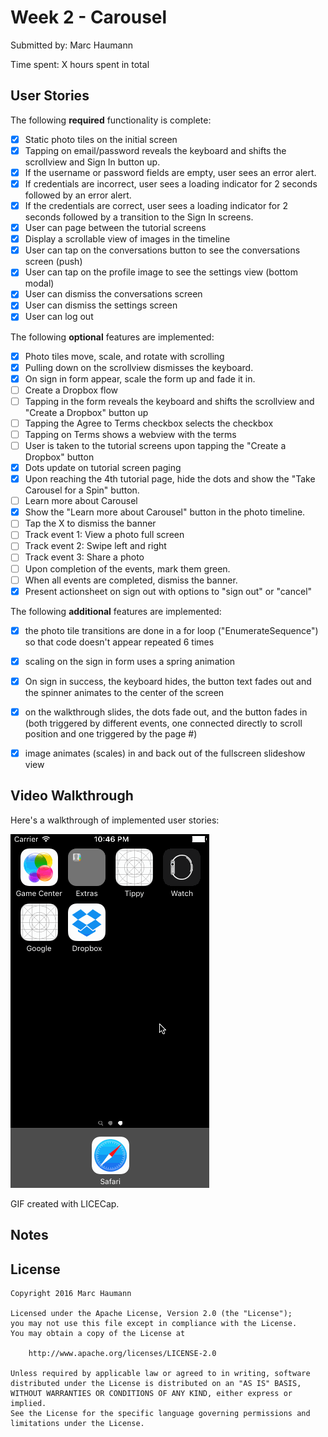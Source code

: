 # Week 2 - Carousel

Submitted by: Marc Haumann

Time spent: X hours spent in total

## User Stories

The following **required** functionality is complete:
* [x] Static photo tiles on the initial screen
* [x] Tapping on email/password reveals the keyboard and shifts the scrollview and Sign In button up.
* [x] If the username or password fields are empty, user sees an error alert.
* [x] If credentials are incorrect, user sees a loading indicator for 2 seconds followed by an error alert.
* [x] If the credentials are correct, user sees a loading indicator for 2 seconds followed by a transition to the Sign In screens.
* [x] User can page between the tutorial screens
* [x] Display a scrollable view of images in the timeline
* [x] User can tap on the conversations button to see the conversations screen (push)
* [x] User can tap on the profile image to see the settings view (bottom modal)
* [x] User can dismiss the conversations screen
* [x] User can dismiss the settings screen
* [x] User can log out

The following **optional** features are implemented:
* [x] Photo tiles move, scale, and rotate with scrolling
* [x] Pulling down on the scrollview dismisses the keyboard.
* [x] On sign in form appear, scale the form up and fade it in.
* [ ] Create a Dropbox flow
 * [ ] Tapping in the form reveals the keyboard and shifts the scrollview and "Create a Dropbox" button up
 * [ ] Tapping the Agree to Terms checkbox selects the checkbox
 * [ ] Tapping on Terms shows a webview with the terms
 * [ ] User is taken to the tutorial screens upon tapping the "Create a Dropbox" button
* [x] Dots update on tutorial screen paging
* [x] Upon reaching the 4th tutorial page, hide the dots and show the "Take Carousel for a Spin" button.
* [ ] Learn more about Carousel
 * [x] Show the "Learn more about Carousel" button in the photo timeline.
 * [ ] Tap the X to dismiss the banner
 * [ ] Track event 1: View a photo full screen
 * [ ] Track event 2: Swipe left and right
 * [ ] Track event 3: Share a photo
 * [ ] Upon completion of the events, mark them green.
 * [ ] When all events are completed, dismiss the banner.
* [x] Present actionsheet on sign out with options to "sign out" or "cancel"

The following **additional** features are implemented:
- [x] the photo tile transitions are done in a for loop ("EnumerateSequence") so that code doesn't appear repeated 6 times
- [x] scaling on the sign in form uses a spring animation
- [x] On sign in success, the keyboard hides, the button text fades out and the spinner animates to the center of the screen
- [x] on the walkthrough slides, the dots fade out, and the button fades in (both triggered by different events, one connected directly to scroll position and one triggered by the page #)
- [x] image animates (scales) in and back out of the fullscreen slideshow view


## Video Walkthrough 

Here's a walkthrough of implemented user stories:

<img src='https://github.com/marchaumann/Dropbox/blob/master/dropbox.gif' title='Video Walkthrough' width='' alt='Video Walkthrough' />

GIF created with LICECap.

## Notes



## License

    Copyright 2016 Marc Haumann

    Licensed under the Apache License, Version 2.0 (the "License");
    you may not use this file except in compliance with the License.
    You may obtain a copy of the License at

        http://www.apache.org/licenses/LICENSE-2.0

    Unless required by applicable law or agreed to in writing, software
    distributed under the License is distributed on an "AS IS" BASIS,
    WITHOUT WARRANTIES OR CONDITIONS OF ANY KIND, either express or implied.
    See the License for the specific language governing permissions and
    limitations under the License.
